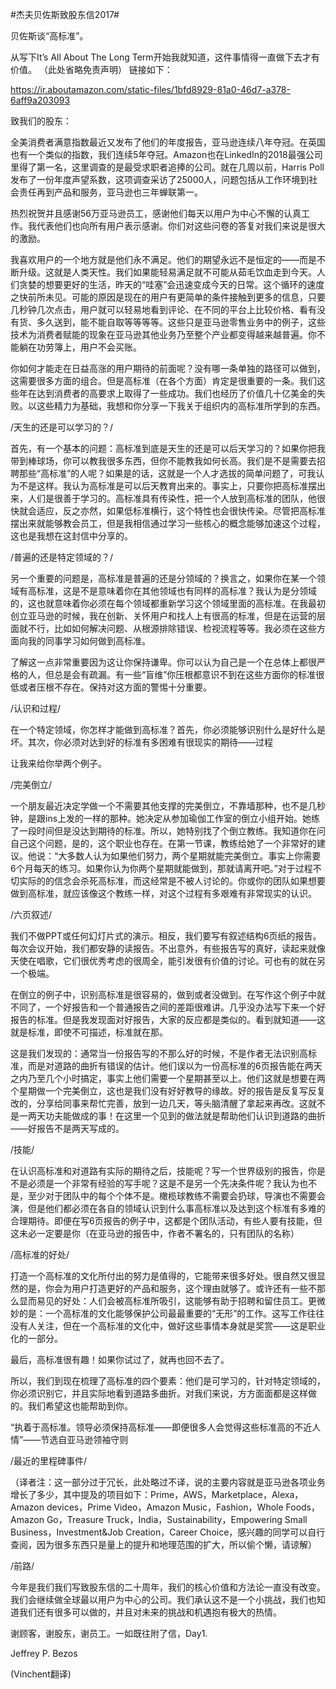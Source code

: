 #杰夫贝佐斯致股东信2017#

贝佐斯谈“高标准”。

从写下It’s All About The Long Term开始我就知道，这件事情得一直做下去才有价值。
（此处省略免责声明）
链接如下：

https://ir.aboutamazon.com/static-files/1bfd8929-81a0-46d7-a378-6aff9a203093

致我们的股东：

全美消费者满意指数最近又发布了他们的年度报告，亚马逊连续八年夺冠。在英国也有一个类似的指数，我们连续5年夺冠。Amazon也在LinkedIn的2018最强公司里得了第一名，这里调查的是最受求职者追捧的公司。就在几周以前，Harris Poll发布了一份年度声望系数，这项调查采访了25000人，问题包括从工作环境到社会责任再到产品和服务，亚马逊也三年蝉联第一。

热烈祝贺并且感谢56万亚马逊员工，感谢他们每天以用户为中心不懈的认真工作。我代表他们也向所有用户表示感谢。你们对这些问卷的答复对我们来说是很大的激励。

我喜欢用户的一个地方就是他们永不满足。他们的期望永远不是恒定的——而是不断升级。这就是人类天性。我们如果能轻易满足就不可能从茹毛饮血走到今天。人们贪婪的想要更好的生活，昨天的“哇塞”会迅速变成今天的日常。这个循环的速度之快前所未见。可能的原因是现在的用户有更简单的条件接触到更多的信息，只要几秒钟几次点击，用户就可以轻易地看到评论、在不同的平台上比较价格、看有没有货、多久送到，能不能自取等等等等。这些只是亚马逊零售业务中的例子，这些技术为消费者赋能的现象在亚马逊其他业务乃至整个产业都变得越来越普遍。你不能躺在功劳簿上，用户不会买账。

你如何才能走在日益高涨的用户期待的前面呢？没有哪一条单独的路径可以做到，这需要很多方面的组合。但是高标准（在各个方面）肯定是很重要的一条。我们这些年在达到消费者的高要求上取得了一些成功。我们也经历了价值几十亿美金的失败。以这些精力为基础，我想和你分享一下我关于组织内的高标准所学到的东西。

/天生的还是可以学习的？/

首先，有一个基本的问题：高标准到底是天生的还是可以后天学习的？如果你把我带到棒球场，你可以教我很多东西，但你不能教我如何长高。我们是不是需要去招聘那些“高标准”的人呢？如果是的话，这就是一个人才选拔的简单问题了，可我认为不是这样。我认为高标准是可以后天教育出来的。事实上，只要你把高标准摆出来，人们是很善于学习的。高标准具有传染性，把一个人放到高标准的团队，他很快就会适应，反之亦然，如果低标准横行，这个特性也会很快传染。尽管把高标准摆出来就能够教会员工，但是我相信通过学习一些核心的概念能够加速这个过程，这也是我想在这封信中分享的。

/普遍的还是特定领域的？/

另一个重要的问题是，高标准是普遍的还是分领域的？换言之，如果你在某一个领域有高标准，这是不是意味着你在其他领域也有同样的高标准？我认为是分领域的，这也就意味着你必须在每个领域都重新学习这个领域里面的高标准。在我最初创立亚马逊的时候，我在创新、关怀用户和找人上有很高的标准，但是在运营的层面就不行，比如如何解决问题、从根源排除错误、检视流程等等。我必须在这些方面向我的同事学习如何做到高标准。

了解这一点非常重要因为这让你保持谦卑。你可以认为自己是一个在总体上都很严格的人，但总是会有疏漏。有一些“盲维”你压根都意识不到在这些方面你的标准很低或者压根不存在。保持对这方面的警惕十分重要。

/认识和过程/

在一个特定领域，你怎样才能做到高标准？首先，你必须能够识别什么是好什么是坏。其次，你必须对达到好的标准有多困难有很现实的期待——过程

让我来给你举两个例子。

/完美倒立/

一个朋友最近决定学做一个不需要其他支撑的完美倒立，不靠墙那种，也不是几秒钟，是跟ins上发的一样的那种。她决定从参加瑜伽工作室的倒立小组开始。她练了一段时间但是没达到期待的标准。所以，她特别找了个倒立教练。我知道你在问自己这个问题，是的，这个职业也存在。在第一节课，教练给她了一个非常好的建议。他说：“大多数人认为如果他们努力，两个星期就能完美倒立。事实上你需要6个月每天的练习。如果你认为你两个星期就能做到，那就请离开吧。”对于过程不切实际的的信念会杀死高标准，而这经常是不被人讨论的。你或你的团队如果想要做到高标准，就应该像这个教练一样，对这个过程有多艰难有非常现实的认识。

/六页叙述/

我们不做PPT或任何幻灯片式的演示。相反，我们要写有叙述结构6页纸的报告。每次会议开始，我们都安静的读报告。不出意外，有些报告写的真好，读起来就像天使在唱歌，它们很优秀考虑的很周全，能引发很有价值的讨论。可也有的就在另一个极端。

在倒立的例子中，识别高标准是很容易的，做到或者没做到。在写作这个例子中就不同了，一个好报告和一个普通报告之间的差距很难讲。几乎没办法写下来一个好报告的标准。但是我发现面对好报告，大家的反应都是类似的。看到就知道——这就是标准，即使不可描述，标准就在那。

这是我们发现的：通常当一份报告写的不那么好的时候，不是作者无法识别高标准，而是对道路的曲折有错误的估计。他们误以为一份高标准的6页报告能在两天之内乃至几个小时搞定，事实上他们需要一个星期甚至以上。他们这就是想要在两个星期做一个完美倒立，这也是我们没有好好教导的缘故。好的报告是反复写反复改的，分享给同事来帮忙完善，放到一边几天，等头脑清醒了拿起来再改。这就不是一两天功夫能做成的事！在这里一个见到的做法就是帮助他们认识到道路的曲折——好报告不是两天写成的。

/技能/

在认识高标准和对道路有实际的期待之后，技能呢？写一个世界级别的报告，你是不是必须是一个非常有经验的写手呢？这是不是另一个先决条件呢？我认为也不是，至少对于团队中的每个个体不是。橄榄球教练不需要会扔球，导演也不需要会演，但是他们都必须在各自的领域认识到什么事高标准以及达到这个标准有多难的合理期待。即便在写6页报告的例子中，这都是个团队活动，有些人要有技能，但这未必一定要是你（在亚马逊的报告中，作者不署名的，只有团队的名称）

/高标准的好处/

打造一个高标准的文化所付出的努力是值得的，它能带来很多好处。很自然又很显然的是，你会为用户打造更好的产品和服务，这个理由就够了。或许还有一些不那么显而易见的好处：人们会被高标准所吸引，这能够有助于招聘和留住员工。更微妙的是：一个高标准的文化能够保护公司最最重要的“无形”的工作。这写工作往往没有人关注，但在一个高标准的文化中，做好这些事情本身就是奖赏——这是职业化的一部分。

最后，高标准很有趣！如果你试过了，就再也回不去了。

所以，我们到现在梳理了高标准的四个要素：他们是可学习的，针对特定领域的，你必须识别它，并且实际地看到道路多曲折。对我们来说，方方面面都是这样做的。我们希望这也能帮助到你。

“执着于高标准。领导必须保持高标准——即便很多人会觉得这些标准高的不近人情”——节选自亚马逊领袖守则

/最近的里程碑事件/

（译者注：这一部分过于冗长，此处略过不译，说的主要内容就是亚马逊各项业务增长了多少，其中提及的项目如下：Prime，AWS，Marketplace，Alexa，Amazon devices，Prime Video，Amazon Music，Fashion，Whole Foods，Amazon Go，Treasure Truck，India，Sustainability，Empowering Small Business，Investment&Job Creation，Career Choice，感兴趣的同学可以自行查阅，因为很多东西只是量上的提升和地理范围的扩大，所以偷个懒，请谅解）

/前路/

今年是我们我们写致股东信的二十周年，我们的核心价值和方法论一直没有改变。我们会继续做全球最以用户为中心的公司。我们承认这不是一个小挑战，我们也知道我们还有很多可以做的，并且对未来的挑战和机遇抱有极大的热情。

谢顾客，谢股东，谢员工。一如既往附了信，Day1.

Jeffrey P. Bezos

(Vinchent翻译)